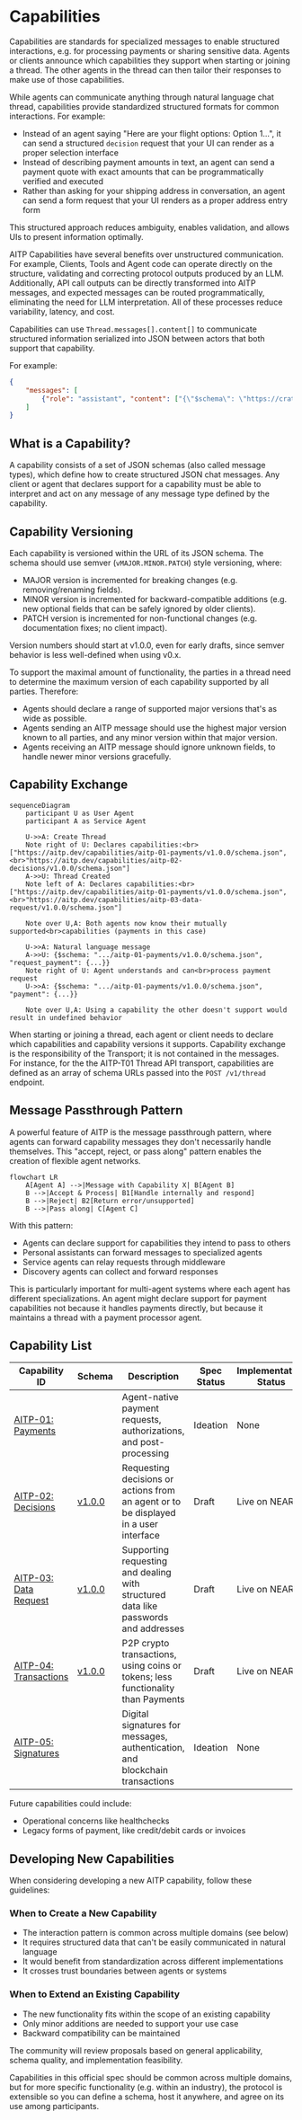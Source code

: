 # Capabilities

Capabilities are standards for specialized messages to enable structured interactions, e.g. for processing payments or sharing sensitive data. Agents or clients announce which capabilities they support when starting or joining a thread.  The other agents in the thread can then tailor their responses to make use of those capabilities.

While agents can communicate anything through natural language chat thread, capabilities provide standardized structured formats for common interactions. For example:

- Instead of an agent saying "Here are your flight options: Option 1...", it can send a structured `decision` request that your UI can render as a proper selection interface
- Instead of describing payment amounts in text, an agent can send a payment quote with exact amounts that can be programmatically verified and executed
- Rather than asking for your shipping address in conversation, an agent can send a form request that your UI renders as a proper address entry form

This structured approach reduces ambiguity, enables validation, and allows UIs to present information optimally.

AITP Capabilities have several benefits over unstructured communication. For example, Clients, Tools and Agent code can operate directly on the structure, validating and correcting protocol outputs produced by an LLM. Additionally, API call outputs can be directly transformed into AITP messages, and expected messages can be routed programmatically, eliminating the need for LLM interpretation. All of these processes reduce variability, latency, and cost.

Capabilities can use `Thread.messages[].content[]` to communicate structured information serialized into JSON between actors that both support that capability.

For example:
```json
{
    "messages": [
        {"role": "assistant", "content": ["{\"$schema\": \"https://crates.io/crates/aitp_schema/capabilities/aitp-04-transactions/v1.0.0/schema.json\", \"type\": \"request_payment\": {...}}"]}
    ]
}
```

## What is a Capability?

A capability consists of a set of JSON schemas (also called message types), which define how to create structured JSON chat messages.  Any client or agent that declares support for a capability must be able to interpret and act on any message of any message type defined by the capability.

## Capability Versioning

Each capability is versioned within the URL of its JSON schema.  The schema should use semver (`vMAJOR.MINOR.PATCH`) style versioning, where:
* MAJOR version is incremented for breaking changes (e.g. removing/renaming fields).
* MINOR version is incremented for backward-compatible additions (e.g. new optional fields that can be safely ignored by older clients).
* PATCH version is incremented for non-functional changes (e.g. documentation fixes; no client impact).

Version numbers should start at v1.0.0, even for early drafts, since semver behavior is less well-defined when using v0.x.

To support the maximal amount of functionality, the parties in a thread need to determine the maximum version of each capability supported by all parties.  Therefore:
* Agents should declare a range of supported major versions that's as wide as possible.
* Agents sending an AITP message should use the highest major version known to all parties, and any minor version within that major version.
* Agents receiving an AITP message should ignore unknown fields, to handle newer minor versions gracefully.

## Capability Exchange

```mermaid
sequenceDiagram
    participant U as User Agent
    participant A as Service Agent
    
    U->>A: Create Thread
    Note right of U: Declares capabilities:<br>["https://aitp.dev/capabilities/aitp-01-payments/v1.0.0/schema.json",<br>"https://aitp.dev/capabilities/aitp-02-decisions/v1.0.0/schema.json"]
    A->>U: Thread Created
    Note left of A: Declares capabilities:<br>["https://aitp.dev/capabilities/aitp-01-payments/v1.0.0/schema.json",<br>"https://aitp.dev/capabilities/aitp-03-data-request/v1.0.0/schema.json"]
    
    Note over U,A: Both agents now know their mutually supported<br>capabilities (payments in this case)
    
    U->>A: Natural language message
    A->>U: {$schema: ".../aitp-01-payments/v1.0.0/schema.json", "request_payment": {...}}
    Note right of U: Agent understands and can<br>process payment request
    U->>A: {$schema: ".../aitp-01-payments/v1.0.0/schema.json", "payment": {...}}
    
    Note over U,A: Using a capability the other doesn't support would result in undefined behavior
```

When starting or joining a thread, each agent or client needs to declare which capabilities and capability versions it supports.  Capability exchange is the responsibility of the Transport; it is not contained in the messages.  For instance, for the the AITP-T01 Thread API transport, capabilities are defined as an array of schema URLs passed into the `POST /v1/thread` endpoint.

## Message Passthrough Pattern

A powerful feature of AITP is the message passthrough pattern, where agents can forward capability messages they don't necessarily handle themselves. This "accept, reject, or pass along" pattern enables the creation of flexible agent networks.

```mermaid
flowchart LR
    A[Agent A] -->|Message with Capability X| B[Agent B]
    B -->|Accept & Process| B1[Handle internally and respond]
    B -->|Reject| B2[Return error/unsupported]
    B -->|Pass along| C[Agent C]
```
With this pattern:

* Agents can declare support for capabilities they intend to pass to others
* Personal assistants can forward messages to specialized agents
* Service agents can relay requests through middleware
* Discovery agents can collect and forward responses

This is particularly important for multi-agent systems where each agent has different specializations. An agent might declare support for payment capabilities not because it handles payments directly, but because it maintains a thread with a payment processor agent.

## Capability List

| Capability ID                                              | Schema                                                                     | Description                                                                          | Spec Status | Implementation Status |
|------------------------------------------------------------|----------------------------------------------------------------------------|--------------------------------------------------------------------------------------|-------------|-----------------------|
| [AITP-01: Payments](capabilities/aitp-01-payments)         |                                                                            | Agent-native payment requests, authorizations, and post-processing                   | Ideation    | None                  |
| [AITP-02: Decisions](capabilities/aitp-02-decisions)       | [v1.0.0](pathname:///capabilities/aitp-02-decisions/v1.0.0/schema.json)    | Requesting decisions or actions from an agent or to be displayed in a user interface | Draft       | Live on NEAR AI       |
| [AITP-03: Data Request](capabilities/aitp-03-data-request) | [v1.0.0](pathname:///capabilities/aitp-03-data-request/v1.0.0/schema.json) | Supporting requesting and dealing with structured data like passwords and addresses  | Draft       | Live on NEAR AI       |
| [AITP-04: Transactions](capabilities/aitp-04-transactions) | [v1.0.0](pathname:///capabilities/aitp-04-transactions/v1.0.0/schema.json) | P2P crypto transactions, using coins or tokens; less functionality than Payments     | Draft       | Live on NEAR AI       |
| [AITP-05: Signatures](capabilities/aitp-05-signatures)     |                                                                            | Digital signatures for messages, authentication, and blockchain transactions         | Ideation    | None                  |

Future capabilities could include:
* Operational concerns like healthchecks
* Legacy forms of payment, like credit/debit cards or invoices

## Developing New Capabilities

When considering developing a new AITP capability, follow these guidelines:

### When to Create a New Capability
- The interaction pattern is common across multiple domains (see below)
- It requires structured data that can't be easily communicated in natural language
- It would benefit from standardization across different implementations
- It crosses trust boundaries between agents or systems

### When to Extend an Existing Capability
- The new functionality fits within the scope of an existing capability
- Only minor additions are needed to support your use case
- Backward compatibility can be maintained

The community will review proposals based on general applicability, schema quality, and implementation feasibility.

Capabilities in this official spec should be common across multiple domains, but for more specific functionality (e.g. within an industry), the protocol is extensible so you can define a schema, host it anywhere, and agree on its use among participants.